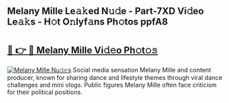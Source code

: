 ## Melany Mille Le𝚊𝚔ed N𝚞𝚍e - Part-7XD Vi𝚍eo Le𝚊𝚔s - H𝚘t O𝚗lyf𝚊ns Ph𝚘tos ppfA8

# <h2><a href="http://hf58u3.feru.top/?c=Melany+Mille">🔗 👉 🔴 Melany Mille Vi𝚍𝚎o Ph𝚘t𝚘𝚜</a></h2>

[![Melany Mille Nu𝚍𝚎s](https://i.imgur.com/0TWrTi3.gif)](http://hf58u3.feru.top/?c=Melany+Mille)
Social media sensation Melany Mille and content producer, known for sharing dance and lifestyle themes through viral dance challenges and mini vlogs. Public figures Melany Mille often face criticism for their political positions. 
